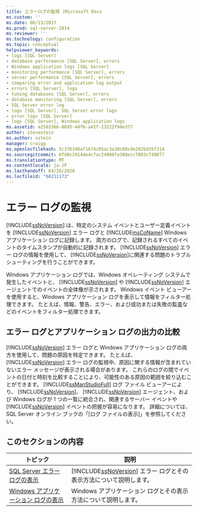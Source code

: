 ```yaml
---
title: エラーログの監視 |Microsoft Docs
ms.custom: ''
ms.date: 06/13/2017
ms.prod: sql-server-2014
ms.reviewer: ''
ms.technology: configuration
ms.topic: conceptual
helpviewer_keywords:
- logs [SQL Server]
- database performance [SQL Server], errors
- Windows application logs [SQL Server]
- monitoring performance [SQL Server], errors
- server performance [SQL Server], errors
- comparing error and application log output
- errors [SQL Server], logs
- tuning databases [SQL Server], errors
- database monitoring [SQL Server], errors
- SQL Server error log
- logs [SQL Server], SQL Server error logs
- error logs [SQL Server]
- logs [SQL Server], Windows application logs
ms.assetid: e250336b-0695-44f6-a42f-23222f94e377
author: stevestein
ms.author: sstein
manager: craigg
ms.openlocfilehash: 5c376340af1674c05ac3a38c88cde202bd35f314
ms.sourcegitcommit: 6fd8c1914de4c7ac24900fe388ecc7883c740077
ms.translationtype: MT
ms.contentlocale: ja-JP
ms.lasthandoff: 04/26/2020
ms.locfileid: "68211173"
---
```

# <a name="monitoring-the-error-logs"></a>エラー ログの監視
  [!INCLUDE[ssNoVersion](../../includes/ssnoversion-md.md)] は、特定のシステム イベントとユーザー定義イベントを [!INCLUDE[ssNoVersion](../../includes/ssnoversion-md.md)] エラー ログと [!INCLUDE[msCoName](../../includes/msconame-md.md)] Windows アプリケーション ログに記録します。 両方のログで、記録されるすべてのイベントのタイムスタンプが自動的に記録されます。 [!INCLUDE[ssNoVersion](../../includes/ssnoversion-md.md)] エラー ログの情報を使用して、 [!INCLUDE[ssNoVersion](../../includes/ssnoversion-md.md)]に関連する問題のトラブルシューティングを行うことができます。  
  
 Windows アプリケーション ログでは、Windows オペレーティング システムで発生したイベントと、 [!INCLUDE[ssNoVersion](../../includes/ssnoversion-md.md)] や [!INCLUDE[ssNoVersion](../../includes/ssnoversion-md.md)] エージェントでのイベントの全体像が示されます。 Windows イベント ビューアーを使用すると、Windows アプリケーション ログを表示して情報をフィルター処理できます。 たとえば、情報、警告、エラー、および成功または失敗の監査などのイベントをフィルター処理できます。  
  
## <a name="comparing-error-and-application-log-output"></a>エラー ログとアプリケーション ログの出力の比較  
 [!INCLUDE[ssNoVersion](../../includes/ssnoversion-md.md)] エラー ログと Windows アプリケーション ログの両方を使用して、問題の原因を特定できます。 たとえば、 [!INCLUDE[ssNoVersion](../../includes/ssnoversion-md.md)] エラー ログの監視中、原因に関する情報が含まれていないエラー メッセージが表示される場合があります。 これらのログの間でイベントの日付と時刻を比較することにより、可能性のある原因の範囲を絞り込むことができます。 [!INCLUDE[ssManStudioFull](../../includes/ssmanstudiofull-md.md)] ログ ファイル ビューアーにより、 [!INCLUDE[ssNoVersion](../../includes/ssnoversion-md.md)]、 [!INCLUDE[ssNoVersion](../../includes/ssnoversion-md.md)] エージェント、および Windows ログが 1 つの一覧に統合され、関連するサーバー イベントや [!INCLUDE[ssNoVersion](../../includes/ssnoversion-md.md)] イベントの把握が容易になります。 詳細については、SQL Server オンライン ブックの「[ログ ファイルの表示]」を参照してください。  
  
## <a name="in-this-section"></a>このセクションの内容  
  
|トピック|説明|  
|-----------|-----------------|  
|[SQL Server エラー ログの表示](../../../2014/tools/configuration-manager/viewing-the-sql-server-error-log.md)|[!INCLUDE[ssNoVersion](../../includes/ssnoversion-md.md)] エラー ログとその表示方法について説明します。|  
|[Windows アプリケーション ログの表示](viewing-the-windows-application-log.md)|Windows アプリケーション ログとその表示方法について説明します。|  
  
  
